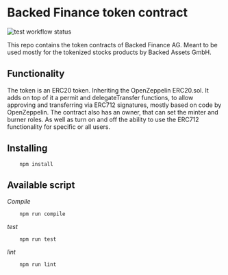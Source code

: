 # Backed Finance token contract 
![test workflow status](https://github.com/backed-fi/backed-token-contract/actions/workflows/test.yml/badge.svg?branch=main)


This repo contains the token contracts of Backed Finance AG. Meant to be used mostly for the tokenized stocks products by Backed Assets GmbH.

## Functionality

The token is an ERC20 token. Inheriting the OpenZeppelin ERC20.sol. 
It adds on top of it a permit and delegateTransfer functions, to allow approving and transferring via ERC712 signatures, mostly based on code by OpenZeppelin.
The contract also has an owner, that can set the minter and burner roles. As well as turn on and off the ability to use the ERC712 functionality for specific or all users.

## Installing

```shell
    npm install
```

## Available script
*Compile*
```shell
    npm run compile
```
*test*
```shell
    npm run test
```

*lint*
```shell
    npm run lint
```